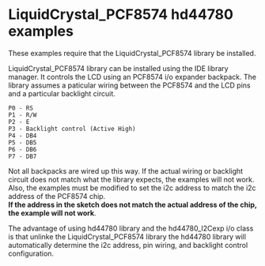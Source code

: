 LiquidCrystal_PCF8574 hd44780 examples
=======================================

These examples require that the LiquidCrystal_PCF8574 library be installed.

LiquidCrystal_PCF8574 library can be installed using the IDE library manager.
It controls the LCD using an PCF8574 i/o expander backpack.
The library assumes a paticular wiring between the PCF8574 and the LCD pins and a particular backlight circuit.
```
P0 - RS
P1 - R/W
P2 - E
P3 - Backlight control (Active High)
P4 - DB4
P5 - DB5
P6 - DB6
P7 - DB7
```
Not all backpacks are wired up this way.
If the actual wiring or backlight circuit does not match what the library expects, the examples will not work.
Also, the examples must be modified to set the i2c address to match the i2c address of the PCF8574 chip.<br>
**If the address in the sketch does not match the actual address of the chip, the example will not work**.

The advantage of using hd44780 library and the hd44780_I2Cexp i/o class is that unlinke the LiquidCrystal_PCF8574 library the hd44780 library will automatically determine the i2c address, pin wiring, and backlight control configuration.
